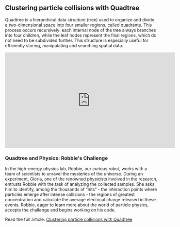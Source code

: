 ## Clustering particle collisions with Quadtree

Quadtree is a hierarchical data structure (tree) used to organize and divide a two-dimensional space into four smaller regions, called quadrants. This process occurs recursively: each internal node of the tree always branches into four children, while the leaf nodes represent the final regions, which do not need to be subdivided further. This structure is especially useful for efficiently storing, manipulating and searching spatial data.

<iframe width="560" height="315" src="https://www.youtube.com/embed/Xc5D7Uvx6zk?si=UhIz9hmGLjsOObYN" title="YouTube video player" frameborder="0" allow="accelerometer; autoplay; clipboard-write; encrypted-media; gyroscope; picture-in-picture; web-share" referrerpolicy="strict-origin-when-cross-origin" allowfullscreen></iframe>


### Quadtree and Physics: Robbie's Challenge

In the high-energy physics lab, Robbie, our curious robot, works with a team of scientists to unravel the mysteries of the universe. During an experiment, Gloria, one of the renowned physicists involved in the research, entrusts Robbie with the task of analyzing the collected samples. She asks him to identify, among the thousands of “hits” - the interaction points where particles emerge after intense collisions - the regions of greatest concentration and calculate the average electrical charge released in these events. Robbie, eager to learn more about the world of particle physics, accepts the challenge and begins working on his code.

Read the full article: [Clustering particle collisions with Quadtree](https://physicscomputerlove.com/en/data-structure/quadtree/)


